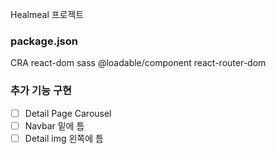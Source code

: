 Healmeal 프로젝트

### package.json

CRA
react-dom
sass
@loadable/component
react-router-dom

### 추가 기능 구현

- [ ] Detail Page Carousel
- [ ] Navbar 밑에 틈
- [ ] Detail img 왼쪽에 틈
